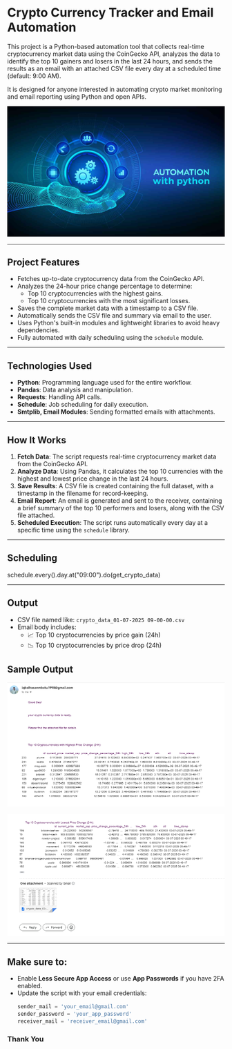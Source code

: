 # Crypto Currency Tracker and Email Automation

This project is a Python-based automation tool that collects real-time cryptocurrency market data using the CoinGecko API, analyzes the data to identify the top 10 gainers and losers in the last 24 hours, and sends the results as an email with an attached CSV file every day at a scheduled time (default: 9:00 AM).

It is designed for anyone interested in automating crypto market monitoring and email reporting using Python and open APIs.

![](https://github.com/iqbal-hasan291/cryptocurrency_python/blob/65398dac76414d83c0ed29a1d5c6b68cc0563867/image/AutomatableTasks.jpg)

---

## Project Features

- Fetches up-to-date cryptocurrency data from the CoinGecko API.
- Analyzes the 24-hour price change percentage to determine:
  - Top 10 cryptocurrencies with the highest gains.
  - Top 10 cryptocurrencies with the most significant losses.
- Saves the complete market data with a timestamp to a CSV file.
- Automatically sends the CSV file and summary via email to the user.
- Uses Python's built-in modules and lightweight libraries to avoid heavy dependencies.
- Fully automated with daily scheduling using the `schedule` module.

---

## Technologies Used

- **Python**: Programming language used for the entire workflow.
- **Pandas**: Data analysis and manipulation.
- **Requests**: Handling API calls.
- **Schedule**: Job scheduling for daily execution.
- **Smtplib, Email Modules**: Sending formatted emails with attachments.

---

## How It Works

1. **Fetch Data**: The script requests real-time cryptocurrency market data from the CoinGecko API.
2. **Analyze Data**: Using Pandas, it calculates the top 10 currencies with the highest and lowest price change in the last 24 hours.
3. **Save Results**: A CSV file is created containing the full dataset, with a timestamp in the filename for record-keeping.
4. **Email Report**: An email is generated and sent to the receiver, containing a brief summary of the top 10 performers and losers, along with the CSV file attached.
5. **Scheduled Execution**: The script runs automatically every day at a specific time using the `schedule` library.

---
##  Scheduling

schedule.every().day.at("09:00").do(get_crypto_data)

---

##  Output

- CSV file named like: `crypto_data_01-07-2025 09-00-00.csv`
- Email body includes:
  - 📈 Top 10 cryptocurrencies by price gain (24h)
  - 📉 Top 10 cryptocurrencies by price drop (24h)


## Sample Output

![](https://github.com/iqbal-hasan291/cryptocurrency_python/blob/5a7ac1ae73382cdb41186b9446b571b1f1454821/image/Email%201.png)

![](https://github.com/iqbal-hasan291/cryptocurrency_python/blob/5a7ac1ae73382cdb41186b9446b571b1f1454821/image/Email%202.png)

---

## Make sure to:
- Enable **Less Secure App Access** or use **App Passwords** if you have 2FA enabled.
- Update the script with your email credentials:
  ```python
  sender_mail = 'your_email@gmail.com'
  sender_password = 'your_app_password'
  receiver_mail = 'receiver_email@gmail.com'


### Thank You
